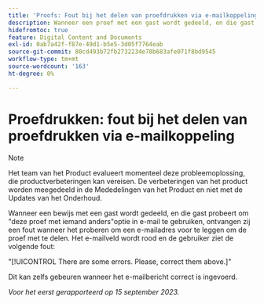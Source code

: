 ```yaml
---
title: 'Proofs: Fout bij het delen van proefdrukken via e-mailkoppeling'
description: Wanneer een proef met een gast wordt gedeeld, en die gast probeert om deze proef met iemand anders optie in e-mail te gebruiken, ontvangen zij een fout wanneer het proberen om een e-mailadres voor te leggen om de proef met te delen. Het e-mailveld wordt rood en de gebruiker ziet een fout.
hidefromtoc: true
feature: Digital Content and Documents
exl-id: 0ab7a42f-f87e-49d1-b5e5-3d05f7764eab
source-git-commit: 80cd493b72fb2732234e78b683afe071f8bd9545
workflow-type: tm+mt
source-wordcount: '163'
ht-degree: 0%

---
```


# Proefdrukken: fout bij het delen van proefdrukken via e-mailkoppeling

>[!NOTE]
>
>Het team van het Product evalueert momenteel deze probleemoplossing, die productverbeteringen kan vereisen. De verbeteringen van het product worden meegedeeld in de Mededelingen van het Product en niet met de Updates van het Onderhoud.

Wanneer een bewijs met een gast wordt gedeeld, en die gast probeert om &quot;deze proef met iemand anders&quot;optie in e-mail te gebruiken, ontvangen zij een fout wanneer het proberen om een e-mailadres voor te leggen om de proef met te delen. Het e-mailveld wordt rood en de gebruiker ziet de volgende fout:

&quot;[!UICONTROL There are some errors. Please, correct them above.]&quot;

Dit kan zelfs gebeuren wanneer het e-mailbericht correct is ingevoerd.

_Voor het eerst gerapporteerd op 15 september 2023._
